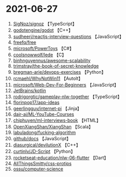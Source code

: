 # 2021-06-27

1. [SigNoz/signoz](https://github.com/SigNoz/signoz) 【TypeScript】
2. [godotengine/godot](https://github.com/godotengine/godot) 【C++】
3. [sudheerj/reactjs-interview-questions](https://github.com/sudheerj/reactjs-interview-questions) 【JavaScript】
4. [freefq/free](https://github.com/freefq/free) 
5. [microsoft/PowerToys](https://github.com/microsoft/PowerToys) 【C#】
6. [coolsnowwolf/lede](https://github.com/coolsnowwolf/lede) 【C】
7. [binhnguyennus/awesome-scalability](https://github.com/binhnguyennus/awesome-scalability) 
8. [trimstray/the-book-of-secret-knowledge](https://github.com/trimstray/the-book-of-secret-knowledge) 
9. [bregman-arie/devops-exercises](https://github.com/bregman-arie/devops-exercises) 【Python】
10. [rcmaehl/WhyNotWin11](https://github.com/rcmaehl/WhyNotWin11) 【AutoIt】
11. [microsoft/Web-Dev-For-Beginners](https://github.com/microsoft/Web-Dev-For-Beginners) 【JavaScript】
12. [JetBrains/kotlin](https://github.com/JetBrains/kotlin) 
13. [rodrigorgtic/gameplay-nlw-together](https://github.com/rodrigorgtic/gameplay-nlw-together) 【TypeScript】
14. [florinpop17/app-ideas](https://github.com/florinpop17/app-ideas) 
15. [geerlingguy/internet-pi](https://github.com/geerlingguy/internet-pi) 【Jinja】
16. [dair-ai/ML-YouTube-Courses](https://github.com/dair-ai/ML-YouTube-Courses) 
17. [chiphuyen/ml-interviews-book](https://github.com/chiphuyen/ml-interviews-book) 【HTML】
18. [OpenXiangShan/XiangShan](https://github.com/OpenXiangShan/XiangShan) 【Scala】
19. [labuladong/fucking-algorithm](https://github.com/labuladong/fucking-algorithm) 
20. [github/docs](https://github.com/github/docs) 【JavaScript】
21. [diasurgical/devilutionX](https://github.com/diasurgical/devilutionX) 【C++】
22. [curtinlv/JD-Script](https://github.com/curtinlv/JD-Script) 【Python】
23. [rocketseat-education/nlw-06-flutter](https://github.com/rocketseat-education/nlw-06-flutter) 【Dart】
24. [AllThingsSmitty/css-protips](https://github.com/AllThingsSmitty/css-protips) 
25. [ossu/computer-science](https://github.com/ossu/computer-science) 
